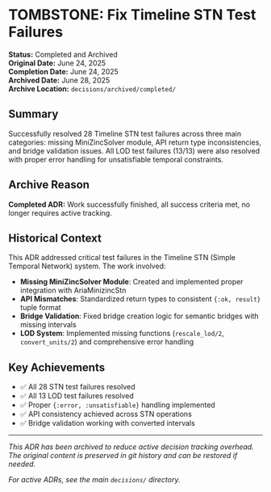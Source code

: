 # TOMBSTONE: Fix Timeline STN Test Failures

**Status:** Completed and Archived  
**Original Date:** June 24, 2025  
**Completion Date:** June 24, 2025  
**Archived Date:** June 28, 2025  
**Archive Location:** `decisions/archived/completed/`

## Summary

Successfully resolved 28 Timeline STN test failures across three main categories: missing MiniZincSolver module, API return type inconsistencies, and bridge validation issues. All LOD test failures (13/13) were also resolved with proper error handling for unsatisfiable temporal constraints.

## Archive Reason

**Completed ADR:** Work successfully finished, all success criteria met, no longer requires active tracking.

## Historical Context

This ADR addressed critical test failures in the Timeline STN (Simple Temporal Network) system. The work involved:

- **Missing MiniZincSolver Module**: Created and implemented proper integration with AriaMinizincStn
- **API Mismatches**: Standardized return types to consistent `{:ok, result}` tuple format
- **Bridge Validation**: Fixed bridge creation logic for semantic bridges with missing intervals
- **LOD System**: Implemented missing functions (`rescale_lod/2`, `convert_units/2`) and comprehensive error handling

## Key Achievements

- ✅ All 28 STN test failures resolved
- ✅ All 13 LOD test failures resolved  
- ✅ Proper `{:error, :unsatisfiable}` handling implemented
- ✅ API consistency achieved across STN operations
- ✅ Bridge validation working with converted intervals

---
*This ADR has been archived to reduce active decision tracking overhead. The original content is preserved in git history and can be restored if needed.*

*For active ADRs, see the main `decisions/` directory.*
